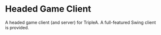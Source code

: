 # Headed Game Client

A headed game client (and server) for TripleA. A full-featured Swing client is provided.
